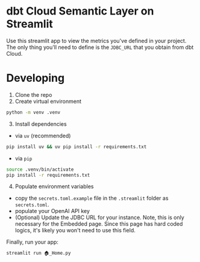 # dbt Cloud Semantic Layer on Streamlit

Use this streamlit app to view the metrics you've defined in your project.  The only thing you'll need to define is the `JDBC_URL` that you obtain from dbt Cloud.

# Developing

1. Clone the repo
2. Create virtual environment
```bash
python -m venv .venv
```
3. Install dependencies

- via `uv` (recommended)
```bash
pip install uv && uv pip install -r requirements.txt
```
- via `pip`
```bash
source .venv/bin/activate
pip install -r requirements.txt
```
4. Populate environment variables
- copy the `secrets.toml.example` file in the `.streamlit` folder as `secrets.toml`.
- populate your OpenAI API key
- (Optional) Update the JDBC URL for your instance. Note, this is only necessary for the Embedded page. Since this page has hard coded logics, it's likely you won't need to use this field.

Finally, run your app:

```bash
streamlit run 🏠_Home.py
```
